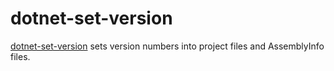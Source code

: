 # dotnet-set-version

[dotnet-set-version](https://github.com/jamesivie/dotnet-set-version) sets version numbers into project files and AssemblyInfo files.

